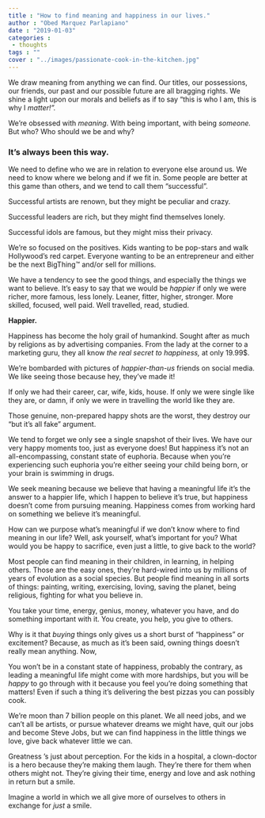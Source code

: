 ```yaml
---
title : "How to find meaning and happiness in our lives."
author : "Obed Marquez Parlapiano"
date : "2019-01-03"
categories : 
 - thoughts
tags : ""
cover : "../images/passionate-cook-in-the-kitchen.jpg"
---
```


We draw meaning from anything we can find. Our titles, our possessions, our friends, our past and our possible future are all bragging rights. We shine a light upon our morals and beliefs as if to say “this is who I am, this is why I _matter!”._

We’re obsessed with _meaning_. With being important, with being _someone._ But who? Who should we be and why?

### It’s always been this way.

We need to define who we are in relation to everyone else around us. We need to know where we belong and if we fit in. Some people are better at this game than others, and we tend to call them “successful”.

Successful artists are renown, but they might be peculiar and crazy.

Successful leaders are rich, but they might find themselves lonely.

Successful idols are famous, but they might miss their privacy.

We’re so focused on the positives. Kids wanting to be pop-stars and walk Hollywood’s red carpet. Everyone wanting to be an entrepreneur and either be the next BigThing™ and/or sell for millions.

We have a tendency to see the good things, and especially the things we want to believe. It’s easy to say that we would be _happier_ if only we were richer, more famous, less lonely. Leaner, fitter, higher, stronger. More skilled, focused, well paid. Well travelled, read, studied.

**Happier.**

Happiness has become the holy grail of humankind. Sought after as much by religions as by advertising companies. From the lady at the corner to a marketing guru, they all know _the real secret to happiness,_ at only 19.99$.

We’re bombarded with pictures of _happier-than-us_ friends on social media. We like seeing those because hey, they’ve made it!

If only we had their career, car, wife, kids, house. If only we were single like they are, or damn, if only we were in travelling the world like they are.

Those genuine, non-prepared happy shots are the worst, they destroy our “but it’s all fake” argument.

We tend to forget we only see a single snapshot of their lives. We have our very happy moments too, just as everyone does! But happiness it’s not an all-encompassing, constant state of euphoria. Because when you’re experiencing such euphoria you’re either seeing your child being born, or your brain is swimming in drugs.

We seek meaning because we believe that having a meaningful life it’s the answer to a happier life, which I happen to believe it’s true, but happiness doesn’t come from pursuing meaning. Happiness comes from working hard on something we believe it’s meaningful.

How can we purpose what’s meaningful if we don’t know where to find meaning in our life? Well, ask yourself, what’s important for you? What would you be happy to sacrifice, even just a little, to give back to the world?

Most people can find meaning in their children, in learning, in helping others. Those are the easy ones, they’re hard-wired into us by millions of years of evolution as a social species. But people find meaning in all sorts of things: painting, writing, exercising, loving, saving the planet, being religious, fighting for what you believe in.

You take your time, energy, genius, money, whatever you have, and do something important with it. You create, you help, you give to others.

Why is it that _buying_ things only gives us a short burst of “happiness” or excitement? Because, as much as it’s been said, owning things doesn’t really mean anything. Now,

You won’t be in a constant state of happiness, probably the contrary, as leading a meaningful life might come with more hardships, but you will be _happy_ to go through with it because you feel you’re doing something that matters! Even if such a thing it’s delivering the best pizzas you can possibly cook.

We’re moon than 7 billion people on this planet. We all need jobs, and we can’t all be artists, or pursue whatever dreams we might have, quit our jobs and become Steve Jobs, but we can find happiness in the little things we love, give back whatever little we can.

Greatness ’s just about perception. For the kids in a hospital, a clown-doctor is a hero because they’re making them laugh. They’re there for them when others might not. They’re giving their time, energy and love and ask nothing in return but a smile.

Imagine a world in which we all give more of ourselves to others in exchange for _just_ a smile.
